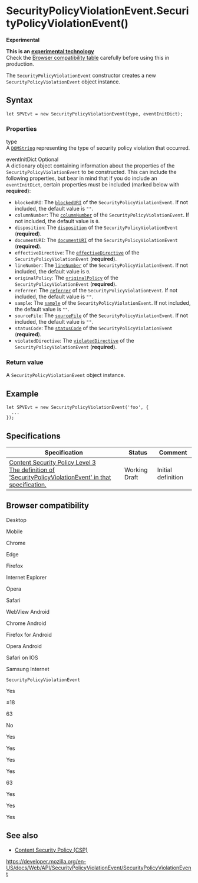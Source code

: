 SecurityPolicyViolationEvent.SecurityPolicyViolationEvent()
===========================================================

**Experimental**

**This is an [experimental technology](https://developer.mozilla.org/en-US/docs/MDN/Guidelines/Conventions_definitions#experimental)**  
Check the [Browser compatibility table](#browser_compatibility) carefully before using this in production.

The `SecurityPolicyViolationEvent` constructor creates a new `SecurityPolicyViolationEvent` object instance.

Syntax
------

    let SPVEvt = new SecurityPolicyViolationEvent(type, eventInitDict);

### Properties

type  
A [`DOMString`](../domstring) representing the type of security policy violation that occurred.

eventInitDict <span class="badge inline optional">Optional</span>   
A dictionary object containing information about the properties of the `SecurityPolicyViolationEvent` to be constructed. This can include the following properties, but bear in mind that if you do include an `eventInitDict`, certain properties must be included (marked below with **required**):

-   `blockedURI`: The [`blockedURI`](blockeduri) of the `SecurityPolicyViolationEvent`. If not included, the default value is `""`.
-   `columnNumber`: The [`columnNumber`](columnnumber) of the `SecurityPolicyViolationEvent`. If not included, the default value is `0`.
-   `disposition`: The [`disposition`](disposition) of the `SecurityPolicyViolationEvent` (**required**).
-   `documentURI`: The [`documentURI`](documenturi) of the `SecurityPolicyViolationEvent` (**required**).
-   `effectiveDirective`: The [`effectiveDirective`](effectivedirective) of the `SecurityPolicyViolationEvent` (**required**).
-   `lineNumber`: The [`lineNumber`](linenumber) of the `SecurityPolicyViolationEvent`. If not included, the default value is `0`.
-   `originalPolicy`: The [`originalPolicy`](originalpolicy) of the `SecurityPolicyViolationEvent` (**required**).
-   `referrer`: The [`referrer`](referrer) of the `SecurityPolicyViolationEvent`. If not included, the default value is `""`.
-   `sample`: The [`sample`](sample) of the `SecurityPolicyViolationEvent`. If not included, the default value is `""`.
-   `sourceFile`: The [`sourceFile`](sourcefile) of the `SecurityPolicyViolationEvent`. If not included, the default value is `""`.
-   `statusCode`: The [`statusCode`](statuscode) of the `SecurityPolicyViolationEvent` (**required**).
-   `violatedDirective`: The [`violatedDirective`](violateddirective) of the `SecurityPolicyViolationEvent` (**required**).

### Return value

A `SecurityPolicyViolationEvent` object instance.

Example
-------

    let SPVEvt = new SecurityPolicyViolationEvent('foo', {
      ...
    });

Specifications
--------------

<table><thead><tr class="header"><th>Specification</th><th>Status</th><th>Comment</th></tr></thead><tbody><tr class="odd"><td><a href="https://w3c.github.io/webappsec-csp/#dom-securitypolicyviolationevent-securitypolicyviolationevent">Content Security Policy Level 3<br />
<span class="small">The definition of 'SecurityPolicyViolationEvent' in that specification.</span></a></td><td><span class="spec-wd">Working Draft</span></td><td>Initial definition</td></tr></tbody></table>

Browser compatibility
---------------------

Desktop

Mobile

Chrome

Edge

Firefox

Internet Explorer

Opera

Safari

WebView Android

Chrome Android

Firefox for Android

Opera Android

Safari on IOS

Samsung Internet

`SecurityPolicyViolationEvent`

Yes

≤18

63

No

Yes

Yes

Yes

Yes

63

Yes

Yes

Yes

See also
--------

-   [Content Security Policy (CSP)](https://developer.mozilla.org/en-US/docs/Web/HTTP/CSP)

<a href="https://developer.mozilla.org/en-US/docs/Web/API/SecurityPolicyViolationEvent/SecurityPolicyViolationEvent" class="_attribution-link">https://developer.mozilla.org/en-US/docs/Web/API/SecurityPolicyViolationEvent/SecurityPolicyViolationEvent</a>

